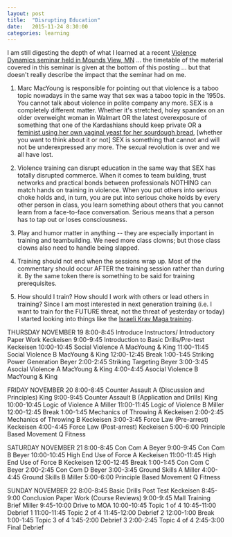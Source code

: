 ```yaml
---
layout: post
title:  "Disrupting Education"
date:   2015-11-24 8:30:00
categories: learning
---
```

I am still digesting the depth of what I learned at a recent [Violence Dynamics seminar held in Mounds View, MN](http://chirontraining.com/Site/VioDy_MN_November.html) ... the timetable of the material covered in this seminar is given at the bottom of this posting ... but that doesn't really describe the impact that the seminar had on me.

1) Marc MacYoung is responsible for pointing out that violence is a taboo topic nowadays in the same way that sex was a taboo topic in the 1950s.  You cannot talk about violence in polite company any more.  SEX is a completely different matter. Whether it's stretched, holey spandex on an older overweight woman in Walmart OR the latest overexposure of something that one of the Kardashians should keep private OR a [feminist using her own vaginal yeast for her sourdough bread](http://mashable.com/2015/11/23/blogger-bread-vagina-yeast/#L4U6QKDgpaq3), [whether you want to think about it or not] SEX is something that cannot and will not be underexpressed any more.  The sexual revolution is over and we all have lost.

2) Violence training can disrupt education in the same way that SEX has totally disrupted commerce.  When it comes to team building, trust networks and practical bonds between professionals NOTHING can match hands on training in violence.  When you put others into serious choke holds and, in turn, you are put into serious choke holds by every other person in class, you learn something about others that you cannot learn from a face-to-face conversation.  Serious means that a person has to tap out or loses consciousness.

3) Play and humor matter in anything -- they are especially important in training and teambuilding. We need more class clowns; but those class clowns also need to handle being slapped.

4) Training should not end when the sessions wrap up.  Most of the commentary should occur AFTER the training session rather than during it.  By the same token there is something to be said for training prerequisites.

5) How should I train?  How should I work with others or lead others in training?  Since I am most interested in next generation training (i.e. I want to train for the FUTURE threat, not the threat of yesterday or today) I started looking into things like the [Israeli Krav Maga training](http://kravmaga-ikmf.com/krav-maga/train-in-israel/warriors-quest/).



THURSDAY NOVEMBER 19
8:00-8:45	Introduce Instructors/ Introductory Paper Work	Keckeisen
9:00-9:45	Introduction to Basic Drills/Pre-test	Keckeisen
10:00-10:45	Social Violence A	MacYoung & King
11:00-11:45	Social Violence B	MacYoung & King
12:00-12:45	Break
1:00-1:45	Striking Power Generation	Beyer
2:00-2:45	Striking Targeting	Beyer
3:00-3:45	Asocial Violence A	MacYoung & King
4:00-4:45	Asocial Violence B	MacYoung & King

FRIDAY NOVEMBER 20
8:00-8:45	Counter Assault A (Discussion and Principles)	King
9:00-9:45	Counter Assault B (Application and Drills)	King
10:00-10:45	Logic of Violence A	Miller
11:00-11:45	Logic of Violence B	Miller
12:00-12:45	Break
1:00-1:45	Mechanics of Throwing A	Keckeisen
2:00-2:45	Mechanics of Throwing B	Keckeisen
3:00-3:45	Force Law (Pre-arrest)	Keckeisen
4:00-4:45	Force Law (Post-arrest)	Keckeisen
5:00-6:00	Principle Based Movement	Q Fitness

SATURDAY NOVEMBER 21
8:00-8:45	Con Com A	Beyer
9:00-9:45	Con Com B	Beyer
10:00-10:45	High End Use of Force A	Keckeisen
11:00-11:45	High End Use of Force B	Keckeisen
12:00-12:45	Break
1:00-1:45	Con Com C	Beyer
2:00-2:45	Con Com D	Beyer
3:00-3:45	Ground Skills A	Miller
4:00-4:45	Ground Skills B	Miller
5:00-6:00	Principle Based Movement	Q Fitness

SUNDAY NOVEMBER 22
8:00-8:45	Basic Drills Post Test	Keckeisen
8:45-9:00	Conclusion Paper Work (Course Reviews)
9:00-9:45	Mall Training Brief	Miller
9:45-10:00	Drive to MOA
10:00-10:45	Topic 1 of 4
10:45-11:00	Debrief 1
11:00-11:45	Topic 2 of 4
11:45-12:00	Debrief 2
12:00-1:00	Break
1:00-1:45	Topic 3 of 4
1:45-2:00	Debrief 3
2:00-2:45	Topic 4 of 4
2:45-3:00	Final Debrief
